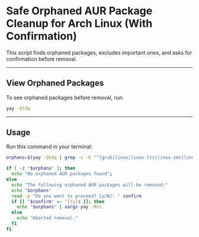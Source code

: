 # Safe Orphaned AUR Package Cleanup for Arch Linux (With Confirmation)

This script finds orphaned packages, excludes important ones, and asks for confirmation before removal.

---

## View Orphaned Packages

To see orphaned packages before removal, run:

```sh
yay -Qtdq
```

---

## Usage

Run this command in your terminal:

```sh
orphans=$(yay -Qtdq | grep -v -E "^(grub|linux|linux-lts|linux-zen|linux-tkg|linux-firmware|systemd|bash|coreutils|glibc|filesystem|util-linux|pacman|binutils|sudo|e2fsprogs|shadow|iproute2|inetutils|netctl|networkmanager|dhcpcd|nss|openssl|gnutls|ca-certificates|libx11|libxcb|xf86-input-libinput|xcb|xorg-server|xorg-xinit|mesa|wayland|wayland-protocols|kbd|mkinitcpio|nano|vim|vi|less|man-db|man-pages|base|base-devel|dbus|udev|zstd|pcre2|gcc-libs|libxkbcommon|seatd|pam|elogind|xdg-utils|xdg-desktop-portal|pipewire|wireplumber|hyprland|swaybg|xdg-desktop-portal-hyprland)$");

if [ -z "$orphans" ]; then
  echo "No orphaned AUR packages found";
else
  echo "The following orphaned AUR packages will be removed:"
  echo "$orphans"
  read -p "Do you want to proceed? [y/N]: " confirm
  if [[ "$confirm" =~ ^[Yy]$ ]]; then
    echo "$orphans" | xargs yay -Rns
  else
    echo "Aborted removal."
  fi
fi
```